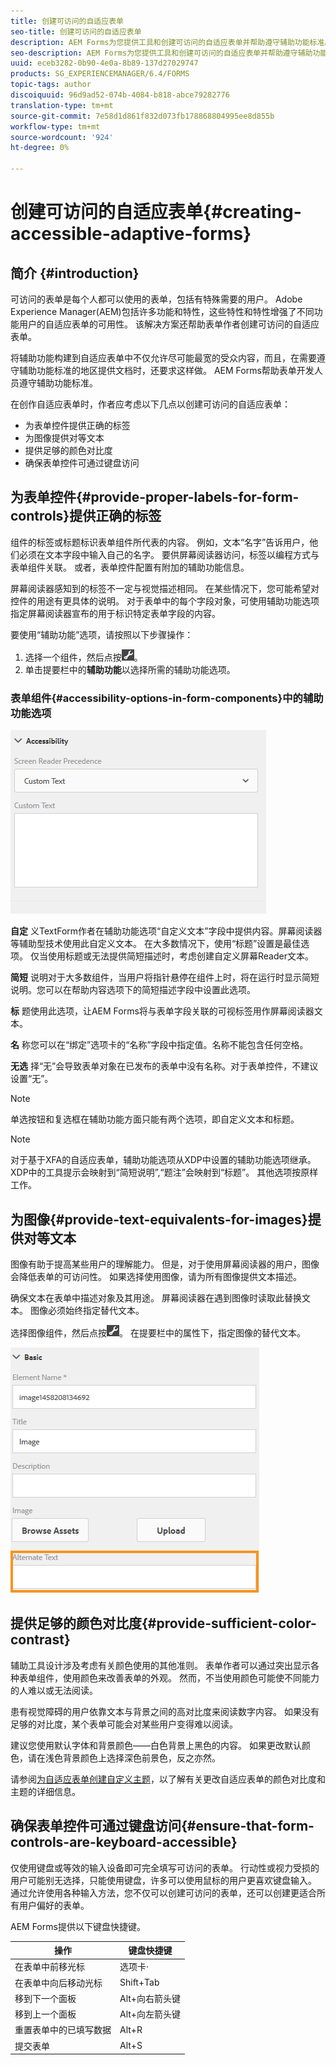 ```yaml
---
title: 创建可访问的自适应表单
seo-title: 创建可访问的自适应表单
description: AEM Forms为您提供工具和创建可访问的自适应表单并帮助遵守辅助功能标准。
seo-description: AEM Forms为您提供工具和创建可访问的自适应表单并帮助遵守辅助功能标准。
uuid: eceb3282-0b90-4e0a-8b89-137d27029747
products: SG_EXPERIENCEMANAGER/6.4/FORMS
topic-tags: author
discoiquuid: 96d9ad52-074b-4084-b818-abce79282776
translation-type: tm+mt
source-git-commit: 7e58d1d861f832d073fb178868804995ee8d855b
workflow-type: tm+mt
source-wordcount: '924'
ht-degree: 0%

---
```



# 创建可访问的自适应表单{#creating-accessible-adaptive-forms}

## 简介 {#introduction}

可访问的表单是每个人都可以使用的表单，包括有特殊需要的用户。 Adobe Experience Manager(AEM)包括许多功能和特性，这些特性和特性增强了不同功能用户的自适应表单的可用性。 该解决方案还帮助表单作者创建可访问的自适应表单。

将辅助功能构建到自适应表单中不仅允许尽可能最宽的受众内容，而且，在需要遵守辅助功能标准的地区提供文档时，还要求这样做。 AEM Forms帮助表单开发人员遵守辅助功能标准。

在创作自适应表单时，作者应考虑以下几点以创建可访问的自适应表单：

* 为表单控件提供正确的标签
* 为图像提供对等文本
* 提供足够的颜色对比度
* 确保表单控件可通过键盘访问

## 为表单控件{#provide-proper-labels-for-form-controls}提供正确的标签

组件的标签或标题标识表单组件所代表的内容。 例如，文本“名字”告诉用户，他们必须在文本字段中输入自己的名字。 要供屏幕阅读器访问，标签以编程方式与表单组件关联。 或者，表单控件配置有附加的辅助功能信息。

屏幕阅读器感知到的标签不一定与视觉描述相同。 在某些情况下，您可能希望对控件的用途有更具体的说明。 对于表单中的每个字段对象，可使用辅助功能选项指定屏幕阅读器宣布的用于标识特定表单字段的内容。

要使用“辅助功能”选项，请按照以下步骤操作：

1. 选择一个组件，然后点按![cmppr](assets/cmppr.png)。
1. 单击提要栏中的&#x200B;**辅助功能**&#x200B;以选择所需的辅助功能选项。

### 表单组件{#accessibility-options-in-form-components}中的辅助功能选项

![表单组件中的辅助功能选项](assets/accessibility-options.png)

**自定** 义TextForm作者在辅助功能选项“自定义文本”字段中提供内容。屏幕阅读器等辅助型技术使用此自定义文本。 在大多数情况下，使用“标题”设置是最佳选项。 仅当使用标题或无法提供简短描述时，考虑创建自定义屏幕Reader文本。

**简短** 说明对于大多数组件，当用户将指针悬停在组件上时，将在运行时显示简短说明。您可以在帮助内容选项下的简短描述字段中设置此选项。

**标** 题使用此选项，让AEM Forms将与表单字段关联的可视标签用作屏幕阅读器文本。

**名** 称您可以在“绑定”选项卡的“名称”字段中指定值。名称不能包含任何空格。

**无选** 择“无”会导致表单对象在已发布的表单中没有名称。对于表单控件，不建议设置“无”。

>[!NOTE]
>
>单选按钮和复选框在辅助功能方面只能有两个选项，即自定义文本和标题。

>[!NOTE]
>
>对于基于XFA的自适应表单，辅助功能选项从XDP中设置的辅助功能选项继承。 XDP中的工具提示会映射到“简短说明”,“题注”会映射到“标题”。 其他选项按原样工作。

## 为图像{#provide-text-equivalents-for-images}提供对等文本

图像有助于提高某些用户的理解能力。 但是，对于使用屏幕阅读器的用户，图像会降低表单的可访问性。 如果选择使用图像，请为所有图像提供文本描述。

确保文本在表单中描述对象及其用途。 屏幕阅读器在遇到图像时读取此替换文本。 图像必须始终指定替代文本。

选择图像组件，然后点按![cmppr](assets/cmppr.png)。 在提要栏中的属性下，指定图像的替代文本。

![图像的替换文本](assets/image-properties.png)

## 提供足够的颜色对比度{#provide-sufficient-color-contrast}

辅助工具设计涉及考虑有关颜色使用的其他准则。 表单作者可以通过突出显示各种表单组件，使用颜色来改善表单的外观。 然而，不当使用颜色可能使不同能力的人难以或无法阅读。

患有视觉障碍的用户依靠文本与背景之间的高对比度来阅读数字内容。 如果没有足够的对比度，某个表单可能会对某些用户变得难以阅读。

建议您使用默认字体和背景颜色——白色背景上黑色的内容。 如果更改默认颜色，请在浅色背景颜色上选择深色前景色，反之亦然。

请参阅[为自适应表单创建自定义主题](/help/forms/using/creating-custom-adaptive-form-themes.md)，以了解有关更改自适应表单的颜色对比度和主题的详细信息。

## 确保表单控件可通过键盘访问{#ensure-that-form-controls-are-keyboard-accessible}

仅使用键盘或等效的输入设备即可完全填写可访问的表单。 行动性或视力受损的用户可能别无选择，只能使用键盘，许多可以使用鼠标的用户更喜欢键盘输入。 通过允许使用各种输入方法，您不仅可以创建可访问的表单，还可以创建更适合所有用户偏好的表单。

AEM Forms提供以下键盘快捷键。

| 操作 | 键盘快捷键 |
|---|---|
| 在表单中前移光标 | 选项卡· |
| 在表单中向后移动光标 | Shift+Tab |
| 移到下一个面板 | Alt+向右箭头键 |
| 移到上一个面板 | Alt+向左箭头键 |
| 重置表单中的已填写数据 | Alt+R |
| 提交表单 | Alt+S | configuring-watched-folder-endpoints.md |